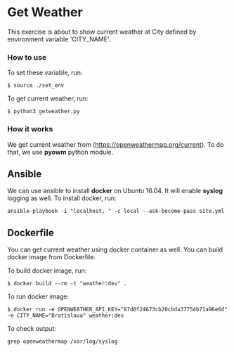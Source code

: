 # Get Weather
This exercise is about to show current weather at City defined by environment variable 'CITY_NAME'.

### How to use

To set these variable, run:

`$ source ./set_env`

To get current weather, run:

`$ python3 getweather.py`

### How it works

We get current weather from (https://openweathermap.org/current). To do that, we use **pyowm** python module.

## Ansible
We can use ansible to install **docker** on Ubuntu 16.04. It will enable **syslog** logging as well.
To install docker, run:

`ansible-playbook -i "localhost, " -c local --ask-become-pass site.yml`

## Dockerfile
You can get current weather using docker container as well. You can build docker image from Dockerfile.

To build docker image, run:

`$ docker build --rm -t "weather:dev" .`

To run docker image:

`$ docker run -e OPENWEATHER_API_KEY="87d0f24673cb20cbda37754b71a96e6d" -e CITY_NAME="Bratislava" weather:dev`

To check output:

`grep openweathermap /var/log/syslog`

